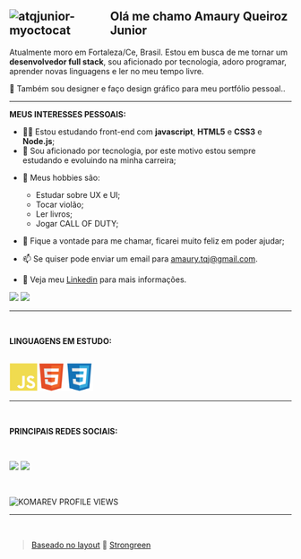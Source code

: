 ## <img align="left" alt="atqjunior-myoctocat" src="https://octocat-generator-assets.githubusercontent.com/my-octocat-1616643553808.png" width="180px"/><a href="https://github.com/atqjunior"></a>

## Olá me chamo **Amaury Queiroz Junior**

Atualmente moro em Fortaleza/Ce, Brasil. Estou em busca de me tornar um **desenvolvedor full stack**, sou aficionado por tecnologia, adoro programar, aprender novas linguagens e ler no meu tempo livre. 

🚀 Também sou designer e faço design gráfico para meu portfólio pessoal..

---

**MEUS INTERESSES PESSOAIS:**

- 👩‍💻 Estou estudando front-end com **javascript**, **HTML5** e **CSS3** e **Node.js**;
- 💼 Sou aficionado por tecnologia, por este motivo estou sempre estudando e evoluindo na minha carreira;

* 👾 Meus hobbies são: 
  * Estudar sobre UX e UI; 
  * Tocar violão;
  * Ler livros;
  * Jogar CALL OF DUTY;

* 💬 Fique a vontade para me chamar, ficarei muito feliz em poder ajudar;
* 📫 Se quiser pode enviar um email para amaury.tqj@gmail.com.
* 📝 Veja meu <a href="https://https://www.linkedin.com/in/atqjunior/" target="_blank">Linkedin</a> para mais informações.

<div align="left">
<span>
  <img height="170em" src="https://github-readme-stats.vercel.app/api?username=atqjunior&show_icons=true&include_all_commits=true&count_private=true&theme=slateorange&icon_color=#268bd2&title_color=#268bd2&custom_title=Amaury Junior GitHub Stats"/>
</span>
<span>
  <img height="170em" src="https://github-readme-stats.vercel.app/api/top-langs/?username=atqjunior&layout=default&&langs_count=5&theme=slateorange&icon_color=#268bd2&title_color=#268bd2&custom_title=Most Used Languages"/>
</span>

---
<br>

**LINGUAGENS EM ESTUDO:**

  <br>
  <img align="left" alt="atqjunior-JS" height="50" width="50" src="https://raw.githubusercontent.com/devicons/devicon/master/icons/javascript/javascript-plain.svg">
  <img aign="left" alt="atqjunior-CSS" height="50" width="50" src="https://raw.githubusercontent.com/devicons/devicon/master/icons/css3/css3-original.svg">
  <img align="left" alt="atqjunior-HTML" height="50" width="50" src="https://raw.githubusercontent.com/devicons/devicon/master/icons/html5/html5-original.svg">

---
<br> 

**PRINCIPAIS REDES SOCIAIS:**

<br>

<a href="https://www.linkedin.com/in/atqjunior" target="_blank"><img src="https://img.shields.io/badge/-LinkedIn-%230077B5?style=for-the-badge&logo=linkedin&logoColor=white" target="_blank"></a>
<a href="https://instagram.com/atqjunior" target="_blank"><img src="https://img.shields.io/badge/-Instagram-%23E4405F?style=for-the-badge&logo=instagram&logoColor=white" target="_blank"></a>

<br>

![KOMAREV PROFILE VIEWS](https://komarev.com/ghpvc/?username=atqjunior&label=PROFILE+VIEWS&)

---
<br>

>[Baseado no layout](https://github.com/Strongreen) 
>🧡 [Strongreen](https://github.com/Strongreen)
